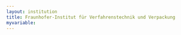 ```yaml
---
layout: institution
title: Fraunhofer-Institut für Verfahrenstechnik und Verpackung
myvariable: 
---
```

